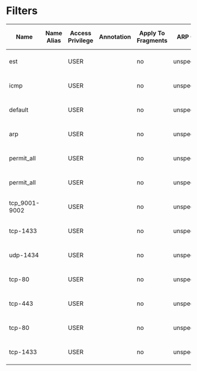 # Filters
| Name | Name Alias | Access Privilege | Annotation | Apply To Fragments | ARP Opc | Child Action | Destination From Port | Destination To Port | Description | DN | EtherType | Externally Managed By | ICMPv4 T | ICMPv6 T | Local Owner | Match DSCP | Last Modified | Monitoring Policy DN | Protocol | Source From Port | Source To Port | Stateful | Status | TCP Rules | UID | User Domain |
| ---- | ---------- | ---------------- | ---------- | ------------------ | ------- | ------------ | --------------------- | ------------------- | ----------- | -- | --------- | --------------------- | -------- | -------- | ----------- | ---------- | ------------- | -------------------- | -------- | ---------------- | -------------- | -------- | ------ | --------- | --- | ----------- |
| est |  | USER |  | no | unspecified |  | unspecified | unspecified |  | uni/tn-common/flt-est/e-est | ip |  | unspecified | unspecified | local | unspecified | 2022-11-17T15:49:20.367+00:00 | uni/tn-common/monepg-default | tcp | unspecified | unspecified | no |  | est | 0 | all |
| icmp |  | USER |  | no | unspecified |  | unspecified | unspecified |  | uni/tn-common/flt-icmp/e-icmp | ip |  | unspecified | unspecified | local | unspecified | 2022-11-17T15:49:20.367+00:00 | uni/tn-common/monepg-default | icmp | unspecified | unspecified | no |  |  | 0 | all |
| default |  | USER |  | no | unspecified |  | unspecified | unspecified |  | uni/tn-common/flt-default/e-default | unspecified |  | unspecified | unspecified | local | unspecified | 2022-11-17T15:49:20.367+00:00 | uni/tn-common/monepg-default | unspecified | unspecified | unspecified | no |  |  | 0 | all |
| arp |  | USER |  | no | unspecified |  | unspecified | unspecified |  | uni/tn-common/flt-arp/e-arp | arp |  | unspecified | unspecified | local | unspecified | 2022-11-17T15:49:20.367+00:00 | uni/tn-common/monepg-default | unspecified | unspecified | unspecified | no |  |  | 0 | all |
| permit_all |  | USER |  | no | unspecified |  | unspecified | unspecified |  | uni/tn-TEST_GK/flt-VERITAS_deny_all_Fltr/e-permit_all | unspecified |  | unspecified | unspecified | local | unspecified | 2022-11-17T16:03:22.886+00:00 | uni/tn-common/monepg-default | unspecified | unspecified | unspecified | no |  |  | 15374 | :all: |
| permit_all |  | USER |  | no | unspecified |  | unspecified | unspecified |  | uni/tn-TEST_GK/flt-VERITAS_permit_all_Fltr/e-permit_all | unspecified |  | unspecified | unspecified | local | unspecified | 2022-11-17T16:03:22.886+00:00 | uni/tn-common/monepg-default | unspecified | unspecified | unspecified | no |  |  | 15374 | :all: |
| tcp_9001-9002 |  | USER |  | no | unspecified |  | 9001 | 9002 |  | uni/tn-common/flt-power_up/e-tcp_9001-9002 | ip |  | unspecified | unspecified | local | unspecified | 2022-11-17T18:22:49.369+00:00 | uni/tn-common/monepg-default | tcp | unspecified | unspecified | no |  |  | 15374 | :all: |
| tcp-1433 |  | USER |  | no | unspecified |  | 1433 | 1433 |  | uni/tn-common/flt-sql_server/e-tcp-1433 | ip |  | unspecified | unspecified | local | unspecified | 2022-11-17T18:22:49.369+00:00 | uni/tn-common/monepg-default | tcp | unspecified | unspecified | no |  |  | 15374 | :all: |
| udp-1434 |  | USER |  | no | unspecified |  | 1434 | 1434 |  | uni/tn-common/flt-sql_browser/e-udp-1434 | ip |  | unspecified | unspecified | local | unspecified | 2022-11-17T18:22:49.369+00:00 | uni/tn-common/monepg-default | udp | unspecified | unspecified | no |  |  | 15374 | :all: |
| tcp-80 |  | USER |  | no | unspecified |  | http | http |  | uni/tn-common/flt-http/e-tcp-80 | ip |  | unspecified | unspecified | local | unspecified | 2022-11-17T18:22:49.369+00:00 | uni/tn-common/monepg-default | tcp | unspecified | unspecified | no |  |  | 15374 | :all: |
| tcp-443 |  | USER |  | no | unspecified |  | https | https |  | uni/tn-common/flt-https/e-tcp-443 | ip |  | unspecified | unspecified | local | unspecified | 2022-11-17T18:22:49.369+00:00 | uni/tn-common/monepg-default | tcp | unspecified | unspecified | no |  |  | 15374 | :all: |
| tcp-80 |  | USER |  | no | unspecified |  | http | http |  | uni/tn-SnV/flt-http/e-tcp-80 | ip |  | unspecified | unspecified | local | unspecified | 2022-11-17T18:22:50.147+00:00 | uni/tn-common/monepg-default | tcp | unspecified | unspecified | no |  |  | 15374 | :all: |
| tcp-1433 |  | USER |  | no | unspecified |  | 1433 | 1433 |  | uni/tn-SnV/flt-sql/e-tcp-1433 | ip |  | unspecified | unspecified | local | unspecified | 2022-11-17T18:22:50.147+00:00 | uni/tn-common/monepg-default | tcp | unspecified | unspecified | no |  |  | 15374 | :all: |